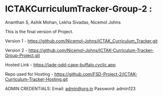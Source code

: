 # ICTAKCurriculumTracker-Group-2  :
 Ananthan S, Ashik Mohan, Lekha Sivadas, Nicemol Johns

This is the final version of Project.

Version 1 - https://github.com/Nicemol-Johns/ICTAK_Curriculum_Tracker.git

Version 2 - https://github.com/Nicemol-Johns/ICTAK-Curriculum-Tracker-Group-Project.git

Hosted Link - https://jade-odd-cape-buffalo.cyclic.app

Repo used for Hosting - https://github.com/FSD-Project-2/ICTAK-Curriculum-Tracker-Hosting.git

ADMIN CREDENTIALS:
Email: admin@org.in
Password: admin123
